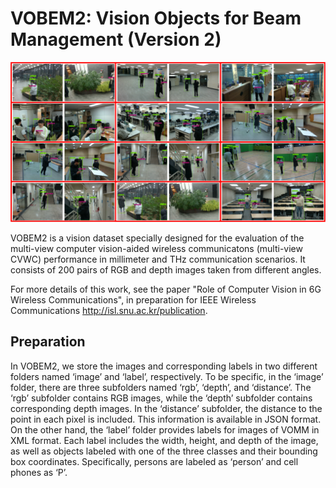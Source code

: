 # VOBEM2: Vision Objects for Beam Management (Version 2)

![](fig4.jpg)

VOBEM2 is a vision dataset specially designed for the evaluation of the multi-view computer vision-aided wireless communicatons (multi-view CVWC) performance in millimeter and THz communication scenarios.
It consists of 200 pairs of RGB and depth images taken from different angles.

For more details of this work, see the paper "Role of Computer Vision in 6G Wireless Communications", in preparation for IEEE Wireless Communications http://isl.snu.ac.kr/publication.

## Preparation

In VOBEM2, we store the images and corresponding labels in two different folders named ‘image’ and ‘label’, respectively. To be specific, in the ‘image’ folder, there are three subfolders named ‘rgb’, ‘depth’, and ‘distance’. The ‘rgb’ subfolder contains RGB images, while the ‘depth’ subfolder contains corresponding depth images. In the ‘distance’ subfolder, the distance to the point in each pixel is included. This information is available in JSON format. On the other hand, the ‘label’ folder provides labels for images of VOMM in XML format. Each label includes the width, height, and depth of the image, as well as objects labeled with one of the three classes and their bounding box coordinates. Specifically, persons are labeled as ‘person’ and cell phones as ‘P’.
